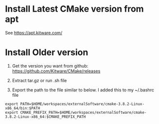 # Install Latest CMake version from apt

See https://apt.kitware.com/


# Install Older version

1) Get the version you want from github: https://github.com/Kitware/CMake/releases

2) Extract tar.gz or run .sh file

3) Export the path to the file similar to below. I added this to my ~/.bashrc file
```
export PATH=$HOME/workspaces/externalSoftware/cmake-3.8.2-Linux-x86_64/bin:$PATH
export CMAKE_PREFIX_PATH=$HOME/workspaces/externalSoftware/cmake-3.8.2-Linux-x86_64:$CMAKE_PREFIX_PATH
```
